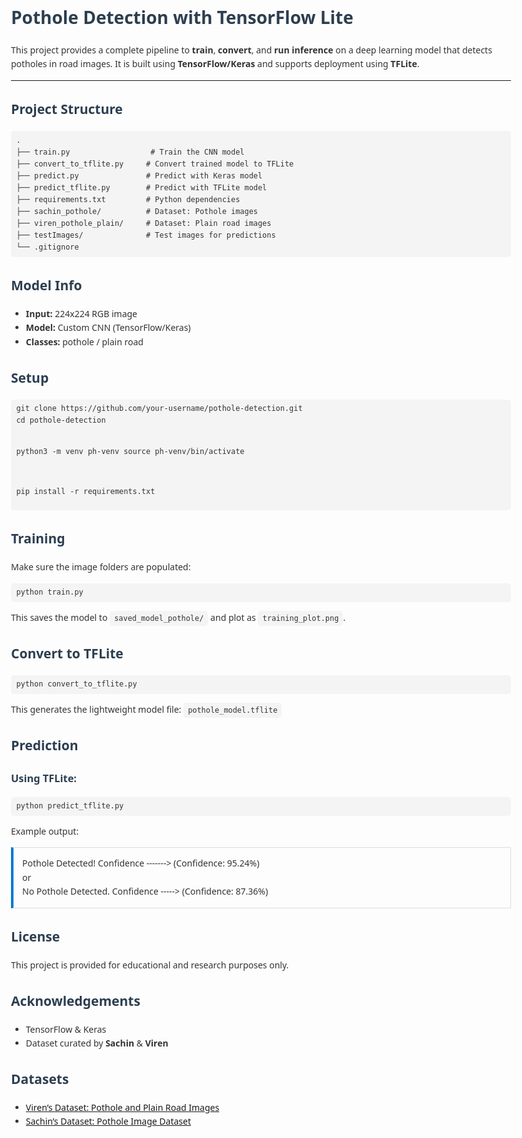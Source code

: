 <!DOCTYPE html>
<html lang="en">
<head>
  <meta charset="UTF-8">
  <title>Pothole Detection with TensorFlow Lite</title>
  <style>
    body {
      font-family: "Segoe UI", sans-serif;
      line-height: 1.6;
      max-width: 800px;
      margin: 2rem auto;
      padding: 1rem;
      color: #333;
    }
    h1, h2, h3 {
      color: #2c3e50;
    }
    code, pre {
      background-color: #f4f4f4;
      padding: 0.4em 0.6em;
      border-radius: 5px;
      font-family: monospace;
    }
    pre {
      overflow-x: auto;
    }
    .box {
      background: #fdfdfd;
      border: 1px solid #ddd;
      border-left: 4px solid #007acc;
      padding: 1em;
      margin: 1em 0;
    }
  </style>
</head>
<body>

<h1>Pothole Detection with TensorFlow Lite</h1>

<p>
  This project provides a complete pipeline to <strong>train</strong>, <strong>convert</strong>, and <strong>run inference</strong> on a deep learning model that detects potholes in road images.
  It is built using <strong>TensorFlow/Keras</strong> and supports deployment using <strong>TFLite</strong>.
</p>

<hr>

<h2>Project Structure</h2>

<pre><code>.
├── train.py                  # Train the CNN model
├── convert_to_tflite.py     # Convert trained model to TFLite
├── predict.py               # Predict with Keras model
├── predict_tflite.py        # Predict with TFLite model
├── requirements.txt         # Python dependencies
├── sachin_pothole/          # Dataset: Pothole images
├── viren_pothole_plain/     # Dataset: Plain road images
├── testImages/              # Test images for predictions
└── .gitignore
</code></pre>

<h2>Model Info</h2>
<ul>
  <li><strong>Input:</strong> 224x224 RGB image</li>
  <li><strong>Model:</strong> Custom CNN (TensorFlow/Keras)</li>
  <li><strong>Classes:</strong> pothole / plain road</li>
</ul>

<h2>Setup</h2>
<pre><code>git clone https://github.com/your-username/pothole-detection.git
cd pothole-detection

python3 -m venv ph-venv
source ph-venv/bin/activate

pip install -r requirements.txt
</code></pre>

<h2>Training</h2>
<p>Make sure the image folders are populated:</p>
<pre><code>python train.py</code></pre>
<p>This saves the model to <code>saved_model_pothole/</code> and plot as <code>training_plot.png</code>.</p>

<h2>Convert to TFLite</h2>
<pre><code>python convert_to_tflite.py</code></pre>
<p>This generates the lightweight model file: <code>pothole_model.tflite</code></p>

<h2>Prediction</h2>
<h3>Using TFLite:</h3>
<pre><code>python predict_tflite.py</code></pre>

<p>Example output:</p>
<div class="box">
  Pothole Detected! Confidence -------> (Confidence: 95.24%)<br>
  or<br>
  No Pothole Detected. Confidence -----> (Confidence: 87.36%)
</div>

<h2>License</h2>
<p>This project is provided for educational and research purposes only.</p>

<h2>Acknowledgements</h2>
<ul>
  <li>TensorFlow & Keras</li>
  <li>Dataset curated by <strong>Sachin</strong> & <strong>Viren</strong></li>
</ul>
<h2>Datasets</h2>
<ul>
  <li><a href="https://www.kaggle.com/datasets/virenbr11/pothole-and-plain-rode-images" target="_blank">Viren’s Dataset: Pothole and Plain Road Images</a></li>
  <li><a href="https://www.kaggle.com/datasets/sachinpatel21/pothole-image-dataset" target="_blank">Sachin’s Dataset: Pothole Image Dataset</a></li>
</ul>
</body>
</html>
